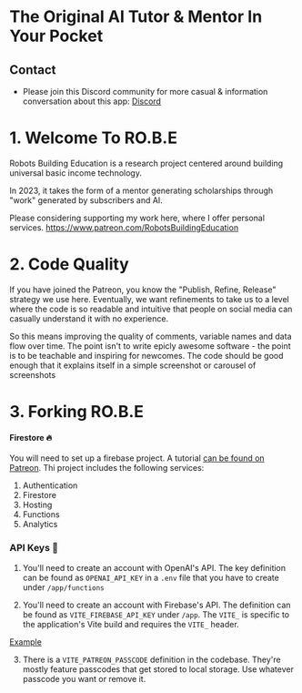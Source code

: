 # The Original AI Tutor & Mentor In Your Pocket

## Contact

- Please join this Discord community for more casual & information conversation about this app: [Discord](https://discord.gg/9kguaaDRmt)

# 1. Welcome To RO.B.E

Robots Building Education is a research project centered
around building universal basic income technology.

In 2023, it takes the form of a mentor generating scholarships through "work" generated by subscribers and AI.

Please considering supporting my work here, where I offer personal services.
https://www.patreon.com/RobotsBuildingEducation

# 2. Code Quality

If you have joined the Patreon, you know the "Publish, Refine, Release" strategy we use here. Eventually, we want refinements to take us to a level where the code is so readable and intuitive that people on social media can casually understand it with no experience.

So this means improving the quality of comments, variable names and data flow over time. The point isn't to write epicly awesome software - the point is to be teachable and inspiring for newcomes. The code should be good enough that it explains itself in a simple screenshot or carousel of screenshots

# 3. Forking RO.B.E

#### Firestore 🔥

You will need to set up a firebase project. A tutorial [can be found on Patreon](https://www.patreon.com/posts/93082226). Thi project includes the following services:

1. Authentication
2. Firestore
3. Hosting
4. Functions
5. Analytics

### API Keys 🔐

1. You'll need to create an account with OpenAI's API. The key definition can be found as `OPENAI_API_KEY` in a `.env` file that you have to create under `/app/functions`

2. You'll need to create an account with Firebase's API. The definition can be found as `VITE_FIREBASE_API_KEY` under `/app`. The `VITE_` is specific to the application's Vite build and requires the `VITE_` header.

[Example](https://github.com/RobotsBuildingEducation/RobotsBuildingEducation/blob/refactor-sessions/app/src/database/firebaseResources.tsx#L12-L22)

3. There is a `VITE_PATREON_PASSCODE` definition in the codebase. They're mostly feature passcodes that get stored to local storage. Use whatever passcode you want or remove it.
